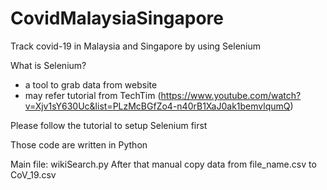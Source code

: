 # CovidMalaysiaSingapore
Track covid-19 in Malaysia and Singapore by using Selenium

What is Selenium?
- a tool to grab data from website
- may refer tutorial from TechTim (https://www.youtube.com/watch?v=Xjv1sY630Uc&list=PLzMcBGfZo4-n40rB1XaJ0ak1bemvlqumQ)

Please follow the tutorial to setup Selenium first

Those code are written in Python

Main file: wikiSearch.py
After that manual copy data from file_name.csv to CoV_19.csv
